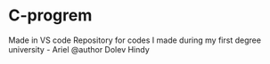# C-progrem
Made in VS code
Repository for codes I made during my first degree university - Ariel 
@author Dolev Hindy

